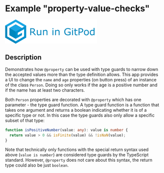# Example "property-value-checks"

[![GitPod Logo](../../doc/run-in-gitpod.png)](https://gitpod.io/#example=property-value-checks,dev=--dev/https://github.com/eclipsesource/tabris-decorators/tree/gplink/examples/property-value-checks)

## Description

Demonstrates how `@property` can be used with type guards to narrow down the accepted values more than the type definition allows. This app provides a UI to change the `name` and `age` properties (on button press) of an instance of the class `Person`. Doing so only works if the age is a positive number and if the name has at least two characters.

Both `Person` properties are decorated with `@property` which has one parameter - the type guard function. A type guard function is a function that takes one argument and returns a boolean indicating whether it is of a specific type or not. In this case the type guards also only allow a specific subset of that type:

```ts
function isPositiveNumber(value: any): value is number {
  return value > 0 && isFinite(value) && !isNaN(value);
}
```

Note that technically only functions with the special return syntax used above (`value is number`) are considered type guards by the TypeScript standard. However, `@property` does not care about this syntax, the return type could also be just `boolean`.
